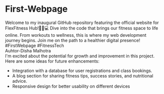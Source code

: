 # First-Webpage
Welcome to my inaugural GitHub repository featuring the official website for FlexFitness Hub!🏋️‍♂️💻 Dive into the code that brings our fitness space to life online. From workouts to wellness, this is where my web development journey begins. Join me on the path to a healthier digital presence! #FirstWebpage #FitnessTech
<br>
Auhtor-Disha Malhotra
<br>
I'm excited about the potential for growth and improvement in this project. Here are some ideas for future enhancements:

- Integration with a database for user registrations and class bookings.
- A blog section for sharing fitness tips, success stories, and nutritional advice.
- Responsive design for better usability on different devices
